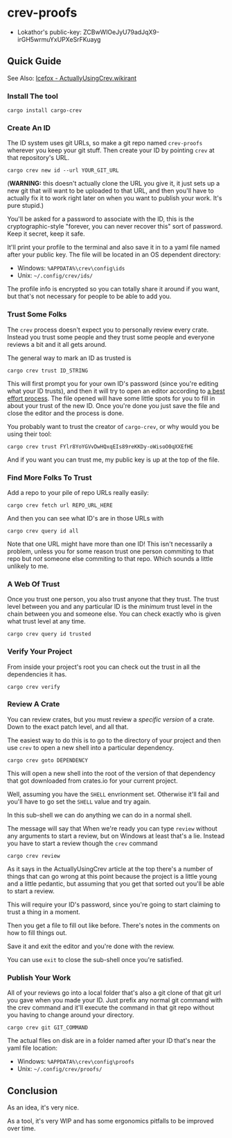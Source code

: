 <!-- CREV_README_MARKER_V0 - Please don't remove this first line, or `crev` might overwrite this file.  -->

# crev-proofs

* Lokathor's public-key: ZCBwWlOeJyU79adJqX9-irGH5wrmuYxUPXeSrFKuayg

## Quick Guide

See Also: [Icefox - ActuallyUsingCrev.wikirant](https://wiki.alopex.li/ActuallyUsingCrev)

### Install The tool

`cargo install cargo-crev`

### Create An ID

The ID system uses git URLs, so make a git repo named `crev-proofs` wherever you keep your git stuff. Then create your ID by pointing `crev` at that repository's URL.

`cargo crev new id --url YOUR_GIT_URL`

(**WARNING:** this doesn't actually clone the URL you give it, it just sets up a new git that will want to be uploaded to that URL, and then you'll have to actually fix it to work right later on when you want to publish your work. It's pure stupid.)

You'll be asked for a password to associate with the ID, this is the cryptographic-style "forever, you can never recover this" sort of password. Keep it secret, keep it safe.

It'll print your profile to the terminal and also save it in to a yaml file named after your public key. The file will be located in an OS dependent directory:

* Windows: `%APPDATA%\crev\config\ids`
* Unix: `~/.config/crev/ids/`

The profile info is encrypted so you can totally share it around if you want, but that's not necessary for people to be able to add you.

### Trust Some Folks

The `crev` process doesn't expect you to personally review every crate. Instead you trust some people and they trust some people and everyone reviews a bit and it all gets around.

The general way to mark an ID as trusted is

`cargo crev trust ID_STRING`

This will first prompt you for your own ID's password (since you're editing what your ID trusts), and then it will try to open an editor according to [a best effort process](https://github.com/crev-dev/cargo-crev/blob/44133383da6e7e06d7fcbbb328493763dae75299/crev-lib/src/util/mod.rs#L22-L37). The file opened will have some little spots for you to fill in about your trust of the new ID. Once you're done you just save the file and close the editor and the process is done.

You probably want to trust the creator of `cargo-crev`, or why would you be using their tool:

`cargo crev trust FYlr8YoYGVvDwHQxqEIs89reKKDy-oWisoO0qXXEfHE`

And if you want you can trust me, my public key is up at the top of the file.

### Find More Folks To Trust

Add a repo to your pile of repo URLs really easily:

`cargo crev fetch url REPO_URL_HERE`

And then you can see what ID's are in those URLs with

`cargo crev query id all`

Note that one URL might have more than one ID! This isn't necessarily a problem, unless you for some reason trust one person commiting to that repo but _not_ someone else commiting to that repo. Which sounds a little unlikely to me.

### A Web Of Trust

Once you trust one person, you also trust anyone that they trust. The trust level between you and any particular ID is the _minimum_ trust level in the chain between you and someone else. You can check exactly who is given what trust level at any time.

`cargo crev query id trusted`

### Verify Your Project

From inside your project's root you can check out the trust in all the dependencies it has.

`cargo crev verify`

### Review A Crate

You can review crates, but you must review a _specific version_ of a crate. Down to the exact patch level, and all that.

The easiest way to do this is to go to the directory of your project and then use `crev` to open a new shell into a particular dependency.

`cargo crev goto DEPENDENCY`

This will open a new shell into the root of the version of that dependency that got downloaded from crates.io for your current project.

Well, assuming you have the `SHELL` envrionment set. Otherwise it'll fail and you'll have to go set the `SHELL` value and try again.

In this sub-shell we can do anything we can do in a normal shell.

The message will say that When we're ready you can type `review` without any arguments to start a review, but on Windows at least that's a lie. Instead you have to start a review though the `crev` command

`cargo crev review`

As it says in the ActuallyUsingCrev article at the top there's a number of things that can go wrong at this point because the project is a little young and a little pedantic, but assuming that you get that sorted out you'll be able to start a review.

This will require your ID's password, since you're going to start claiming to trust a thing in a moment.

Then you get a file to fill out like before. There's notes in the comments on how to fill things out.

Save it and exit the editor and you're done with the review.

You can use `exit` to close the sub-shell once you're satisfied.

### Publish Your Work

All of your reviews go into a local folder that's also a git clone of that git url you gave when you made your ID. Just prefix any normal git command with the crev command and it'll execute the command in that git repo without you having to change around your directory.

`cargo crev git GIT_COMMAND`

The actual files on disk are in a folder named after your ID that's near the yaml file location:

* Windows: `%APPDATA%\crev\config\proofs`
* Unix: `~/.config/crev/proofs/`

## Conclusion

As an idea, it's very nice.

As a tool, it's very WIP and has some ergonomics pitfalls to be improved over time.
